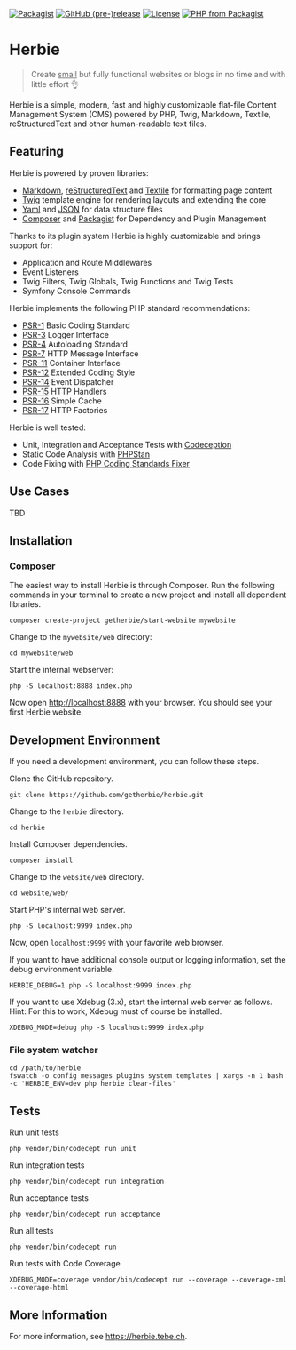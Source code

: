 [![Packagist](https://img.shields.io/packagist/dt/getherbie/herbie.svg)](https://packagist.org/packages/getherbie/herbie)
[![GitHub (pre-)release](https://img.shields.io/github/release/getherbie/herbie/all.svg)](https://github.com/getherbie/herbie/releases)
[![License](https://img.shields.io/badge/License-BSD%203--Clause-blue.svg)](https://github.com/getherbie/herbie/blob/master/LICENCE.md)
[![PHP from Packagist](https://img.shields.io/packagist/php-v/getherbie/herbie.svg)](https://packagist.org/packages/getherbie/herbie)

# Herbie

> Create <u>small</u> but fully functional websites or blogs in no time and with little effort 👌

Herbie is a simple, modern, fast and highly customizable flat-file Content Management System (CMS) powered by PHP, Twig, Markdown, Textile, reStructuredText and other human-readable text files.

## Featuring

Herbie is powered by proven libraries:

* [Markdown](https://www.markdownguide.org), [reStructuredText](https://docutils.sourceforge.io/rst.html) and [Textile](https://textile-lang.com) for formatting page content
* [Twig](https://twig.symfony.com) template engine for rendering layouts and extending the core
* [Yaml](http://www.yaml.org) and [JSON](https://www.json.org) for data structure files
* [Composer](http://getcomposer.org) and [Packagist](https://packagist.org) for Dependency and Plugin Management

Thanks to its plugin system Herbie is highly customizable and brings support for:

* Application and Route Middlewares
* Event Listeners
* Twig Filters, Twig Globals, Twig Functions and Twig Tests
* Symfony Console Commands

Herbie implements the following PHP standard recommendations:

* [PSR-1](https://www.php-fig.org/psr/psr-1/) Basic Coding Standard
* [PSR-3](https://www.php-fig.org/psr/psr-3/) Logger Interface
* [PSR-4](https://www.php-fig.org/psr/psr-4/) Autoloading Standard
* [PSR-7](https://www.php-fig.org/psr/psr-7/) HTTP Message Interface
* [PSR-11](https://www.php-fig.org/psr/psr-11/) Container Interface
* [PSR-12](https://www.php-fig.org/psr/psr-12/) Extended Coding Style
* [PSR-14](https://www.php-fig.org/psr/psr-14/) Event Dispatcher
* [PSR-15](https://www.php-fig.org/psr/psr-15/) HTTP Handlers
* [PSR-16](https://www.php-fig.org/psr/psr-16/) Simple Cache
* [PSR-17](https://www.php-fig.org/psr/psr-17/) HTTP Factories

Herbie is well tested:

- Unit, Integration and Acceptance Tests with [Codeception](https://codeception.com)
- Static Code Analysis with [PHPStan](https://phpstan.org)
- Code Fixing with [PHP Coding Standards Fixer](https://github.com/FriendsOfPHP/PHP-CS-Fixer) 

## Use Cases

TBD

## Installation

### Composer 

The easiest way to install Herbie is through Composer.
Run the following commands in your terminal to create a new project and install all dependent libraries.

    composer create-project getherbie/start-website mywebsite

Change to the `mywebsite/web` directory:

    cd mywebsite/web

Start the internal webserver:
    
    php -S localhost:8888 index.php

Now open <http://localhost:8888> with your browser.
You should see your first Herbie website. 

## Development Environment

If you need a development environment, you can follow these steps.

Clone the GitHub repository.

    git clone https://github.com/getherbie/herbie.git

Change to the `herbie` directory.

    cd herbie

Install Composer dependencies.

    composer install

Change to the `website/web` directory.

    cd website/web/

Start PHP's internal web server.

    php -S localhost:9999 index.php

Now, open `localhost:9999` with your favorite web browser.

If you want to have additional console output or logging information, set the debug environment variable.

    HERBIE_DEBUG=1 php -S localhost:9999 index.php

If you want to use Xdebug (3.x), start the internal web server as follows.
Hint: For this to work, Xdebug must of course be installed.

    XDEBUG_MODE=debug php -S localhost:9999 index.php

### File system watcher

    cd /path/to/herbie
    fswatch -o config messages plugins system templates | xargs -n 1 bash -c 'HERBIE_ENV=dev php herbie clear-files'

## Tests

Run unit tests

    php vendor/bin/codecept run unit

Run integration tests

    php vendor/bin/codecept run integration

Run acceptance tests

    php vendor/bin/codecept run acceptance

Run all tests

    php vendor/bin/codecept run

Run tests with Code Coverage

    XDEBUG_MODE=coverage vendor/bin/codecept run --coverage --coverage-xml --coverage-html

## More Information

For more information, see <https://herbie.tebe.ch>.
